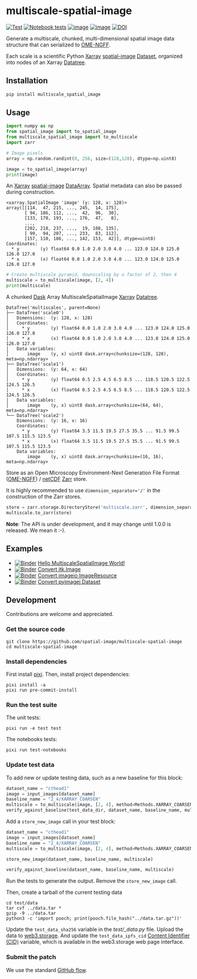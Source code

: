 # multiscale-spatial-image

[![Test](https://github.com/spatial-image/multiscale-spatial-image/actions/workflows/test.yml/badge.svg)](https://github.com/spatial-image/multiscale-spatial-image/actions/workflows/test.yml)
[![Notebook tests](https://github.com/spatial-image/multiscale-spatial-image/actions/workflows/notebook-test.yml/badge.svg)](https://github.com/spatial-image/multiscale-spatial-image/actions/workflows/notebook-test.yml)
[![image](https://img.shields.io/pypi/v/multiscale_spatial_image.svg)](https://pypi.python.org/pypi/multiscale_spatial_image/)
[![image](https://img.shields.io/badge/code%20style-black-000000.svg)](https://github.com/python/black)
[![DOI](https://zenodo.org/badge/379678181.svg)](https://zenodo.org/badge/latestdoi/379678181)

Generate a multiscale, chunked, multi-dimensional spatial image data structure
that can serialized to [OME-NGFF].

Each scale is a scientific Python [Xarray] [spatial-image] [Dataset], organized
into nodes of an Xarray [Datatree].

## Installation

```sh
pip install multiscale_spatial_image
```

## Usage

```python
import numpy as np
from spatial_image import to_spatial_image
from multiscale_spatial_image import to_multiscale
import zarr

# Image pixels
array = np.random.randint(0, 256, size=(128,128), dtype=np.uint8)

image = to_spatial_image(array)
print(image)
```

An [Xarray] [spatial-image] [DataArray]. Spatial metadata can also be passed
during construction.

```
<xarray.SpatialImage 'image' (y: 128, x: 128)>
array([[114,  47, 215, ..., 245,  14, 175],
       [ 94, 186, 112, ...,  42,  96,  30],
       [133, 170, 193, ..., 176,  47,   8],
       ...,
       [202, 218, 237, ...,  19, 108, 135],
       [ 99,  94, 207, ..., 233,  83, 112],
       [157, 110, 186, ..., 142, 153,  42]], dtype=uint8)
Coordinates:
  * y        (y) float64 0.0 1.0 2.0 3.0 4.0 ... 123.0 124.0 125.0 126.0 127.0
  * x        (x) float64 0.0 1.0 2.0 3.0 4.0 ... 123.0 124.0 125.0 126.0 127.0
```

```python
# Create multiscale pyramid, downscaling by a factor of 2, then 4
multiscale = to_multiscale(image, [2, 4])
print(multiscale)
```

A chunked [Dask] Array MultiscaleSpatialImage [Xarray] [Datatree].

```
DataTree('multiscales', parent=None)
├── DataTree('scale0')
│   Dimensions:  (y: 128, x: 128)
│   Coordinates:
│     * y        (y) float64 0.0 1.0 2.0 3.0 4.0 ... 123.0 124.0 125.0 126.0 127.0
│     * x        (x) float64 0.0 1.0 2.0 3.0 4.0 ... 123.0 124.0 125.0 126.0 127.0
│   Data variables:
│       image    (y, x) uint8 dask.array<chunksize=(128, 128), meta=np.ndarray>
├── DataTree('scale1')
│   Dimensions:  (y: 64, x: 64)
│   Coordinates:
│     * y        (y) float64 0.5 2.5 4.5 6.5 8.5 ... 118.5 120.5 122.5 124.5 126.5
│     * x        (x) float64 0.5 2.5 4.5 6.5 8.5 ... 118.5 120.5 122.5 124.5 126.5
│   Data variables:
│       image    (y, x) uint8 dask.array<chunksize=(64, 64), meta=np.ndarray>
└── DataTree('scale2')
    Dimensions:  (y: 16, x: 16)
    Coordinates:
      * y        (y) float64 3.5 11.5 19.5 27.5 35.5 ... 91.5 99.5 107.5 115.5 123.5
      * x        (x) float64 3.5 11.5 19.5 27.5 35.5 ... 91.5 99.5 107.5 115.5 123.5
    Data variables:
        image    (y, x) uint8 dask.array<chunksize=(16, 16), meta=np.ndarray>
```

Store as an Open Microscopy Environment-Next Generation File Format ([OME-NGFF])
/ [netCDF] [Zarr] store.

It is highly recommended to use `dimension_separator='/'` in the construction of
the Zarr stores.

```python
store = zarr.storage.DirectoryStore('multiscale.zarr', dimension_separator='/')
multiscale.to_zarr(store)
```

**Note**: The API is under development, and it may change until 1.0.0 is
released. We mean it :-).

## Examples

- [![Binder](https://mybinder.org/badge_logo.svg)](https://mybinder.org/v2/gh/spatial-image/multiscale-spatial-image/main?urlpath=lab/tree/examples%2FHelloMultiscaleSpatialImageWorld.ipynb)
  [Hello MultiscaleSpatialImage World!](./examples/HelloMultiscaleSpatialImageWorld.ipynb)
- [![Binder](https://mybinder.org/badge_logo.svg)](https://mybinder.org/v2/gh/spatial-image/multiscale-spatial-image/main?urlpath=lab/tree/examples%2FConvertITKImage.ipynb)
  [Convert itk.Image](./examples/ConvertITKImage.ipynb)
- [![Binder](https://mybinder.org/badge_logo.svg)](https://mybinder.org/v2/gh/spatial-image/multiscale-spatial-image/main?urlpath=lab/tree/examples%2FConvertImageioImageResource.ipynb)
  [Convert imageio ImageResource](./examples/ConvertImageioImageResource.ipynb)
- [![Binder](https://mybinder.org/badge_logo.svg)](https://mybinder.org/v2/gh/spatial-image/multiscale-spatial-image/main?urlpath=lab/tree/examples%2FConvertPyImageJDataset.ipynb)
  [Convert pyimagej Dataset](./examples/ConvertPyImageJDataset.ipynb)

## Development

Contributions are welcome and appreciated.

### Get the source code

```shell
git clone https://github.com/spatial-image/multiscale-spatial-image
cd multiscale-spatial-image
```

### Install dependencies

First install [pixi]. Then, install project dependencies:

```shell
pixi install -a
pixi run pre-commit-install
```

### Run the test suite

The unit tests:

```shell
pixi run -e test test
```

The notebooks tests:

```shell
pixi run test-notebooks
```

### Update test data

To add new or update testing data, such as a new baseline for this block:

```py
dataset_name = "cthead1"
image = input_images[dataset_name]
baseline_name = "2_4/XARRAY_COARSEN"
multiscale = to_multiscale(image, [2, 4], method=Methods.XARRAY_COARSEN)
verify_against_baseline(test_data_dir, dataset_name, baseline_name, multiscale)
```

Add a `store_new_image` call in your test block:

```py
dataset_name = "cthead1"
image = input_images[dataset_name]
baseline_name = "2_4/XARRAY_COARSEN"
multiscale = to_multiscale(image, [2, 4], method=Methods.XARRAY_COARSEN)

store_new_image(dataset_name, baseline_name, multiscale)

verify_against_baseline(dataset_name, baseline_name, multiscale)
```

Run the tests to generate the output. Remove the `store_new_image` call.

Then, create a tarball of the current testing data

```console
cd test/data
tar cvf ../data.tar *
gzip -9 ../data.tar
python3 -c 'import pooch; print(pooch.file_hash("../data.tar.gz"))'
```

Update the `test_data_sha256` variable in the _test/\_data.py_ file. Upload the
data to [web3.storage](https://web3.storage). And update the
`test_data_ipfs_cid`
[Content Identifier (CID)](https://proto.school/anatomy-of-a-cid/01) variable,
which is available in the web3.storage web page interface.

### Submit the patch

We use the standard [GitHub flow].

[spatial-image]: https://github.com/spatial-image/spatial-image
[Xarray]: https://xarray.pydata.org/en/stable/
[OME-NGFF]: https://ngff.openmicroscopy.org/
[Dataset]: https://docs.xarray.dev/en/stable/generated/xarray.Dataset.html
[Datatree]:
  https://docs.xarray.dev/en/stable/generated/xarray.DataTree.html#xarray.DataTree
[DataArray]: https://xarray.pydata.org/en/stable/generated/xarray.DataArray.html
[Zarr]: https://zarr.readthedocs.io/en/stable/
[Dask]: https://docs.dask.org/en/stable/array.html
[netCDF]: https://www.unidata.ucar.edu/software/netcdf/
[pixi]: https://pixi.sh
[GitHub flow]: https://docs.github.com/en/get-started/using-github/github-flow
